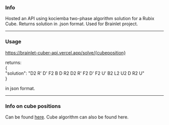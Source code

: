 ### Info
Hosted an API using kociemba two-phase algorithm solution for a Rubix Cube. Returns solution in .json format. Used for Brainlet project.

---

### Usage

https://brainlet-cuber-api.vercel.app/solve/{cubeposition}

returns:  
{  
  "solution": "D2 R' D' F2 B D R2 D2 R' F2 D' F2 U' B2 L2 U2 D R2 U"  
}  

in json format.

---

### Info on cube positions
Can be found [here](https://pypi.org/project/kociemba/). Cube algorithm can also be found here.



